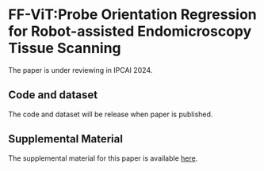 # FF-ViT:Probe Orientation Regression for Robot-assisted Endomicroscopy Tissue Scanning
The paper is under reviewing in IPCAI 2024.
## Code and dataset
The code and dataset will be release when paper is published.
## Supplemental Material
The supplemental material for this paper is available [here](https://github.com/CVRS-Hamlyn/FF-ViT/blob/main/doc/Supplemental_Material.md).